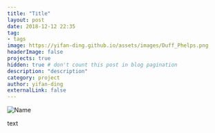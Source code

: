 ```yaml
---
title: "Title"
layout: post
date: 2018-12-12 22:35
tag: 
- tags
image: https://yifan-ding.github.io/assets/images/Duff_Phelps.png
headerImage: false
projects: true
hidden: true # don't count this post in blog pagination
description: "description"
category: project
author: yifan-ding
externalLink: false
---
```


![Name](../assets/images/address.png)

text

